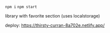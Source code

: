 `npm i`
`npm start`

library with favorite section (uses localstorage)


deploy:
https://thirsty-curran-8a702e.netlify.app/
